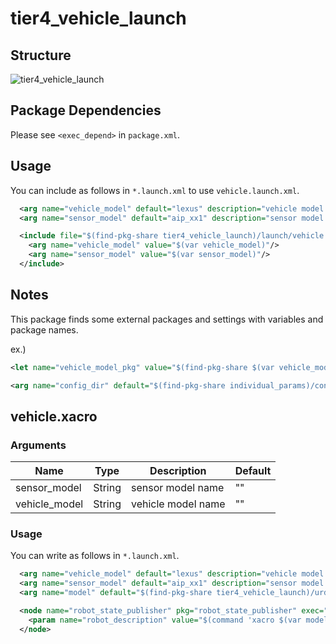 # tier4_vehicle_launch

## Structure

![tier4_vehicle_launch](./tier4_vehicle_launch.drawio.svg)

## Package Dependencies

Please see `<exec_depend>` in `package.xml`.

## Usage

You can include as follows in `*.launch.xml` to use `vehicle.launch.xml`.

```xml
  <arg name="vehicle_model" default="lexus" description="vehicle model name"/>
  <arg name="sensor_model" default="aip_xx1" description="sensor model name"/>

  <include file="$(find-pkg-share tier4_vehicle_launch)/launch/vehicle.launch.xml">
    <arg name="vehicle_model" value="$(var vehicle_model)"/>
    <arg name="sensor_model" value="$(var sensor_model)"/>
  </include>
```

## Notes

This package finds some external packages and settings with variables and package names.

ex.)

```xml
<let name="vehicle_model_pkg" value="$(find-pkg-share $(var vehicle_model)_description)"/>
```

```xml
<arg name="config_dir" default="$(find-pkg-share individual_params)/config/$(var vehicle_id)/$(var sensor_model)"/>
```

## vehicle.xacro

### Arguments

| Name          | Type   | Description        | Default |
| ------------- | ------ | ------------------ | ------- |
| sensor_model  | String | sensor model name  | ""      |
| vehicle_model | String | vehicle model name | ""      |

### Usage

You can write as follows in `*.launch.xml`.

```xml
  <arg name="vehicle_model" default="lexus" description="vehicle model name"/>
  <arg name="sensor_model" default="aip_xx1" description="sensor model name"/>
  <arg name="model" default="$(find-pkg-share tier4_vehicle_launch)/urdf/vehicle.xacro"/>

  <node name="robot_state_publisher" pkg="robot_state_publisher" exec="robot_state_publisher">
    <param name="robot_description" value="$(command 'xacro $(var model) vehicle_model:=$(var vehicle_model) sensor_model:=$(var sensor_model)')"/>
  </node>

```

